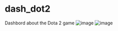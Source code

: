 # dash_dot2

Dashbord about the Dota 2 game
![image](https://github.com/user-attachments/assets/a8ba531f-21bf-4572-a3ab-4ebf4cb8fd9d)
![image](https://github.com/user-attachments/assets/cbe7b0ce-29eb-4d6d-aa3a-907ee2f133c8)
